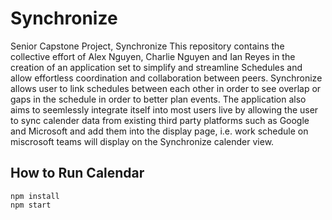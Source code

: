 # Synchronize
Senior Capstone Project, Synchronize
This repository contains the collective effort of Alex Nguyen, Charlie Nguyen and
Ian Reyes in the creation of an application set to simplify and streamline 
Schedules and allow effortless coordination and collaboration between peers.
Synchronize allows user to link schedules between each other in order to see 
overlap or gaps in the schedule in order to better plan events. The application 
also aims to seemlessly integrate itself into most users live by allowing the user
to sync calender data from existing third party platforms such as Google and 
Microsoft and add them into the display page, i.e. work schedule on miscrosoft 
teams will display on the Synchronize calender view.

## How to Run Calendar
```
npm install
npm start
```